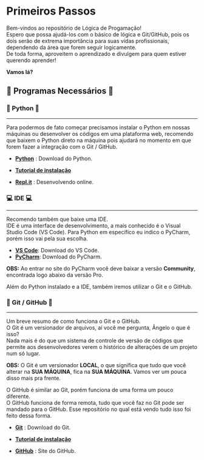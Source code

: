 
# Primeiros Passos

Bem-vindos ao repositório de Lógica de Progamação!  
Espero que possa ajudá-los com o básico de lógica e Git/GitHub, pois os dois serão de extrema importância para suas vidas profissionais, dependendo da área que forem seguir logicamente.  
De toda forma, aproveitem o aprendizado e divulgem para quem estiver querendo aprender!

**Vamos lá?**

## 📖 Programas Necessários 📖 

### 🐍 Python 🐍 
___

Para podermos de fato começar precisamos instalar o Python em nossas máquinas ou desenvolver os códigos em uma plataforma web, recomendo que baixem o Python direto na máquina pois ajudará no momento em que forem fazer a integração com o Git / GitHub.

 - [**Python**](https://www.python.org/downloads/release/python-3123/) : Download do Python.
 - [**Tutorial de instalação**](https://youtu.be/9_8YBRuC_ak?si=ZatuYyakXQxuzidO)
 
 - [**Repl.it**](https://replit.com/) : Desenvolvendo online.  

### 💻 IDE 💻
___

Recomendo também que baixe uma IDE.  
IDE é uma interface de desenvolvimento, a mais conhecido é o Visual Studio Code (VS Code). Para Python em específico eu indico o PyCharm, porém isso vai pela sua escolha.

 - [**VS Code**](https://code.visualstudio.com/download): Download do VS Code.
 - [**PyCharm**](https://www.jetbrains.com/pt-br/pycharm/download/?section=windows): Download do PyCharm.

**OBS:** Ao entrar no site do PyCharm você deve baixar a versão **Community**, encontrada logo abaixo da versão Pro.  
  
Além do Python instalado e a IDE, também iremos utilizar o Git e o GitHub.

### 📃 Git / GitHub 📃
___

Um breve resumo de como funciona o Git e o GitHub.  
O Git é um versionador de arquivos, aí você me pergunta, Ângelo o que é isso?  
Nada mais é do que um sistema de controle de versão de códigos que permite aos desenvolvedores verem o histórico de alterações de um projeto num só lugar.

**OBS:** O Git é um versionador **LOCAL**, o que significa que tudo que você alterar na **SUA MÁQUINA**, fica na **SUA MÁQUINA**. Vamos ver um pouca disso mais pra frente.

O GitHub é similar ao Git, porém funciona de uma forma um pouco diferente.  
O GitHub funciona de forma remota, tudo que você faz no Git pode ser mandado
para o GitHub.
Esse repositório no qual está vendo tudo isso foi feito dessa forma.

 - [**Git**]( https://git-scm.com/downloads) : Download do Git.
 - [**Tutorial de instalação**](https://youtu.be/d5d7DsQ5uXA?si=fkvbb_rZzFVEbU9o)
 
 - [**GitHub**](https://github.com/) : Site do GitHub.

